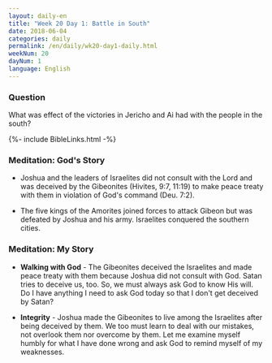 ```yaml
---
layout: daily-en
title: "Week 20 Day 1: Battle in South"
date: 2018-06-04
categories: daily
permalink: /en/daily/wk20-day1-daily.html
weekNum: 20
dayNum: 1
language: English
---
```

### Question     
What was effect of the victories in Jericho and Ai had with the people in the south?

{%- include BibleLinks.html -%} 

### Meditation: God's Story   
+ Joshua and the leaders of Israelites did not consult with the Lord and was deceived by the Gibeonites (Hivites, 9:7, 11:19) to make peace treaty with them in violation of God's command (Deu. 7:2).  

+ The five kings of the Amorites joined forces to attack Gibeon but was defeated by Joshua and his army. Israelites conquered the southern cities. 

### Meditation: My Story   
+ **Walking with God** - The Gibeonites deceived the Israelites and made peace treaty with them because Joshua did not consult with God. Satan tries to deceive us, too. So, we must always ask God to know His will. Do I have anything I need to ask God today so that I don't get deceived by Satan? 

+ **Integrity** - Joshua made the Gibeonites to live among the Israelites after being deceived by them. We too must learn to deal with our mistakes, not overlook them nor overcome by them. Let me examine myself humbly for what I have done wrong and ask God to remind myself of my weaknesses.  
